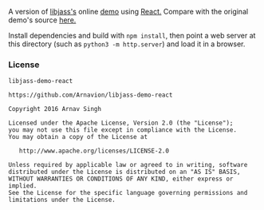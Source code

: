 A version of [libjass's](https://github.com/Arnavion/libjass) online [demo](https://arnavion.github.io/libjass/demo/index.xhtml) using [React.](https://facebook.github.io/react/) Compare with the original demo's source [here.](https://github.com/Arnavion/libjass/tree/gh-pages/demo)

Install dependencies and build with `npm install`, then point a web server at this directory (such as `python3 -m http.server`) and load it in a browser.


### License

```
libjass-demo-react

https://github.com/Arnavion/libjass-demo-react

Copyright 2016 Arnav Singh

Licensed under the Apache License, Version 2.0 (the "License");
you may not use this file except in compliance with the License.
You may obtain a copy of the License at

   http://www.apache.org/licenses/LICENSE-2.0

Unless required by applicable law or agreed to in writing, software
distributed under the License is distributed on an "AS IS" BASIS,
WITHOUT WARRANTIES OR CONDITIONS OF ANY KIND, either express or implied.
See the License for the specific language governing permissions and
limitations under the License.
```
